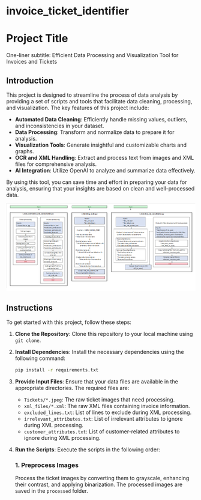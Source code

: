 # invoice_ticket_identifier

# Project Title

One-liner subtitle: Efficient Data Processing and Visualization Tool for Invoices and Tickets

## Introduction

This project is designed to streamline the process of data analysis by providing a set of scripts and tools that facilitate data cleaning, processing, and visualization. The key features of this project include:

- **Automated Data Cleaning**: Efficiently handle missing values, outliers, and inconsistencies in your dataset.
- **Data Processing**: Transform and normalize data to prepare it for analysis.
- **Visualization Tools**: Generate insightful and customizable charts and graphs.
- **OCR and XML Handling**: Extract and process text from images and XML files for comprehensive analysis.
- **AI Integration**: Utilize OpenAI to analyze and summarize data effectively.

By using this tool, you can save time and effort in preparing your data for analysis, ensuring that your insights are based on clean and well-processed data.

![Example Visualization](diagrama_de_flujo_horizontal.png)

## Instructions

To get started with this project, follow these steps:

1. **Clone the Repository**: Clone this repository to your local machine using `git clone`.
   
2. **Install Dependencies**: Install the necessary dependencies using the following command:
   ```sh
   pip install -r requirements.txt
   ```

3. **Provide Input Files**: Ensure that your data files are available in the appropriate directories. The required files are:
   - `Tickets/*.jpeg`: The raw ticket images that need processing.
   - `xml_files/*.xml`: The raw XML files containing invoice information.
   - `excluded_lines.txt`: List of lines to exclude during XML processing.
   - `irrelevant_attributes.txt`: List of irrelevant attributes to ignore during XML processing.
   - `customer_attributes.txt`: List of customer-related attributes to ignore during XML processing.

4. **Run the Scripts**: Execute the scripts in the following order:

   ### 1. Preprocess Images
   Process the ticket images by converting them to grayscale, enhancing their contrast, and applying binarization. The processed images are saved in the `processed` folder.
